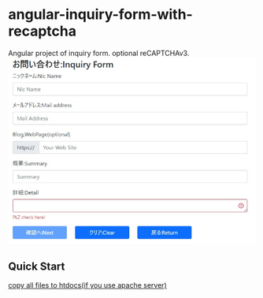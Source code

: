 # angular-inquiry-form-with-recaptcha
Angular project of inquiry form.  optional reCAPTCHAv3.
![app sample image](https://github.com/sugakenn/angular-inquiry-form-with-recaptcha/blob/main/docs/2022y05m27d_161841484.jpg)

## Quick Start
[copy all files to htdocs(if you use apache server)](dist/inquiry-form/)



